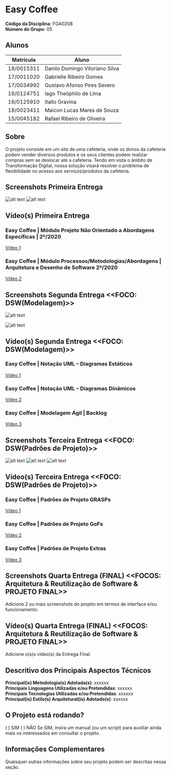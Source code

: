 # Easy Coffee

**Código da Disciplina**: FGA0208<br>
**Número do Grupo**: 05<br>

## Alunos
|Matrícula | Aluno |
| -- | -- |
| 18/0015311  |  Danilo Domingo Vitoriano Silva  |
| 17/0011020  |  Gabrielle Ribeiro Gomes |
| 17/0034992  |  Gustavo Afonso Pires Severo |
| 16/0124751  |  Iago Theóphilo de Lima |
| 16/0125910  |  Itallo Gravina |
| 18/0023411  |  Maicon Lucas Mares de Souza |
| 15/0045182  |  Rafael Ribeiro de Oliveira |

## Sobre 
O projeto consiste em um site de uma cafeteria, onde os donos da cafeteria podem vender diversos produtos e os seus clientes podem realizar compras sem se deslocar até a cafeteria. Tendo em vista o âmbito de Transformação Digital, nossa solução visará resolver o problema de flexibilidade no acesso aos serviços/produtos da cafeteria.

## Screenshots Primeira Entrega
![alt text](https://raw.githubusercontent.com/UnBArqDsw2020-2/2020.2_G5_EasyCoffee/master/docs/entrega1/img/Captura%20de%20tela%20de%202021-02-19%2021-45-10.png)
![alt text](https://raw.githubusercontent.com/UnBArqDsw2020-2/2020.2_G5_EasyCoffee/master/docs/entrega1/img/Captura%20de%20tela%20de%202021-02-19%2021-52-21.png)

## Vídeo(s) Primeira Entrega

### Easy Coffee  | Módulo Projeto Não Orientado a Abordagens Específicas | 2º/2020
[Vídeo 1](https://www.youtube.com/embed/cVBDfov2Z8k)

### Easy Coffee | Módulo Processos/Metodologias/Abordagens | Arquitetura e Desenho de Software 2º/2020
[Vídeo 2](https://www.youtube.com/embed/9V6OZ4iW42g)

## Screenshots Segunda Entrega <<FOCO: DSW(Modelagem)>>
![alt text](docs/img/pacotes.png)

![alt text](docs/img/sequencia.png)

## Vídeo(s) Segunda Entrega <<FOCO: DSW(Modelagem)>>

### Easy Coffee  | Notação UML – Diagramas Estáticos
[Vídeo 1](https://www.youtube.com/watch?v=ZT_EMas2XfU)

### Easy Coffee  | Notação UML – Diagramas Dinâmicos 
[Vídeo 2](https://www.youtube.com/watch?v=gQrbI0ahZyA)

### Easy Coffee  | Modelagem Ágil | Backlog
[Vídeo 3](https://www.youtube.com/watch?v=oxgikbByJzM)

## Screenshots Terceira Entrega <<FOCO: DSW(Padrões de Projeto)>>

![alt text](docs/img/GRASPs.png)
![alt text](docs/img/gofs.png)
![alt text](docs/img/emergentes.png)

## Vídeo(s) Terceira Entrega <<FOCO: DSW(Padrões de Projeto)>>

### Easy Coffee | Padrões de Projeto GRASPs
[Vídeo 1](https://youtu.be/J8qDV41bfK8)

### Easy Coffee | Padrões de Projeto GoFs
[Vídeo 2](https://youtu.be/usT-LnDHDm4)

### Easy Coffee | Padrões de Projeto Extras
[Vídeo 3](https://youtu.be/-TGA5ZZ64T4)

## Screenshots Quarta Entrega (FINAL) <<FOCOS: Arquitetura & Reutilização de Software & PROJETO FINAL>>
Adicione 2 ou mais screenshots do projeto em termos de interface e/ou funcionamento.

## Vídeo(s) Quarta Entrega (FINAL) <<FOCOS: Arquitetura & Reutilização de Software & PROJETO FINAL>>
Adicione o(s)s vídeo(s) da Entrega Final.

## Descritivo dos Principais Aspectos Técnicos 
**Principal(is) Metodologia(s) Adotada(s)**: xxxxxx<br>
**Principais Linguagens Utilizadas e/ou Pretendidas**: xxxxxx<br>
**Principais Tecnologias Utilizadas e/ou Pretendidas**: xxxxxx<br>
**Principal(is) Estilo(s) Arquitetural(is) Adotado(s)**: xxxxxx<br>

## O Projeto está rodando?
( ) SIM
( ) NÃO
Se SIM, insira um manual (ou um script) para auxiliar ainda mais os interessados em consultar o projeto.

## Informações Complementares 
Quaisquer outras informações sobre seu projeto podem ser descritas nessa seção.
